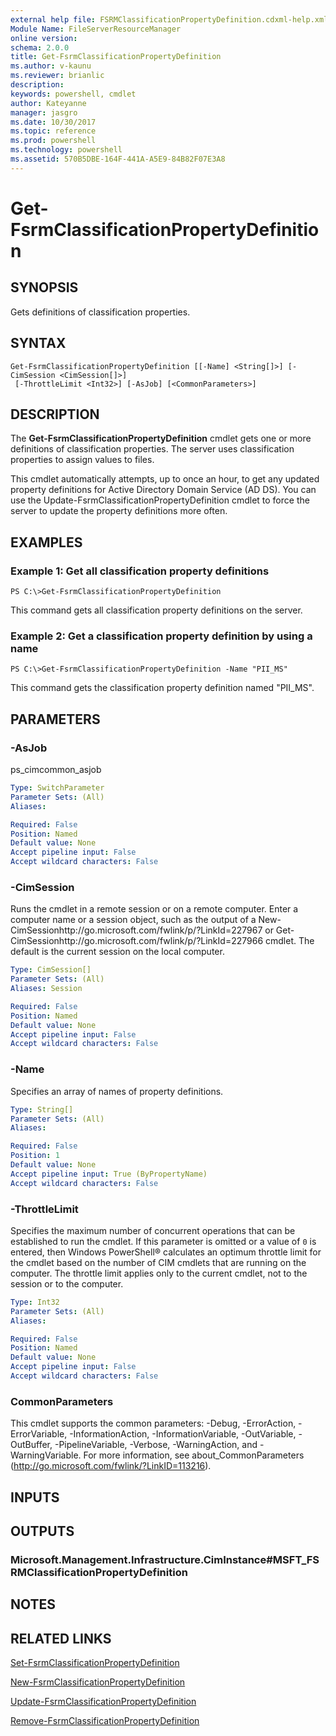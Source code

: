 ```yaml
---
external help file: FSRMClassificationPropertyDefinition.cdxml-help.xml
Module Name: FileServerResourceManager
online version: 
schema: 2.0.0
title: Get-FsrmClassificationPropertyDefinition
ms.author: v-kaunu
ms.reviewer: brianlic
description: 
keywords: powershell, cmdlet
author: Kateyanne
manager: jasgro
ms.date: 10/30/2017
ms.topic: reference
ms.prod: powershell
ms.technology: powershell
ms.assetid: 570B5DBE-164F-441A-A5E9-84B82F07E3A8
---
```


# Get-FsrmClassificationPropertyDefinition

## SYNOPSIS
Gets definitions of classification properties.

## SYNTAX

```
Get-FsrmClassificationPropertyDefinition [[-Name] <String[]>] [-CimSession <CimSession[]>]
 [-ThrottleLimit <Int32>] [-AsJob] [<CommonParameters>]
```

## DESCRIPTION
The **Get-FsrmClassificationPropertyDefinition** cmdlet gets one or more definitions of classification properties.
The server uses classification properties to assign values to files.

This cmdlet automatically attempts, up to once an hour, to get any updated property definitions for Active Directory Domain Service (AD DS).
You can use the Update-FsrmClassificationPropertyDefinition cmdlet to force the server to update the property definitions more often.

## EXAMPLES

### Example 1: Get all classification property definitions
```
PS C:\>Get-FsrmClassificationPropertyDefinition
```

This command gets all classification property definitions on the server.

### Example 2: Get a classification property definition by using a name
```
PS C:\>Get-FsrmClassificationPropertyDefinition -Name "PII_MS"
```

This command gets the classification property definition named "PII_MS".

## PARAMETERS

### -AsJob
ps_cimcommon_asjob

```yaml
Type: SwitchParameter
Parameter Sets: (All)
Aliases: 

Required: False
Position: Named
Default value: None
Accept pipeline input: False
Accept wildcard characters: False
```

### -CimSession
Runs the cmdlet in a remote session or on a remote computer.
Enter a computer name or a session object, such as the output of a New-CimSessionhttp://go.microsoft.com/fwlink/p/?LinkId=227967 or Get-CimSessionhttp://go.microsoft.com/fwlink/p/?LinkId=227966 cmdlet.
The default is the current session on the local computer.

```yaml
Type: CimSession[]
Parameter Sets: (All)
Aliases: Session

Required: False
Position: Named
Default value: None
Accept pipeline input: False
Accept wildcard characters: False
```

### -Name
Specifies an array of names of property definitions.

```yaml
Type: String[]
Parameter Sets: (All)
Aliases: 

Required: False
Position: 1
Default value: None
Accept pipeline input: True (ByPropertyName)
Accept wildcard characters: False
```

### -ThrottleLimit
Specifies the maximum number of concurrent operations that can be established to run the cmdlet.
If this parameter is omitted or a value of `0` is entered, then Windows PowerShell® calculates an optimum throttle limit for the cmdlet based on the number of CIM cmdlets that are running on the computer.
The throttle limit applies only to the current cmdlet, not to the session or to the computer.

```yaml
Type: Int32
Parameter Sets: (All)
Aliases: 

Required: False
Position: Named
Default value: None
Accept pipeline input: False
Accept wildcard characters: False
```

### CommonParameters
This cmdlet supports the common parameters: -Debug, -ErrorAction, -ErrorVariable, -InformationAction, -InformationVariable, -OutVariable, -OutBuffer, -PipelineVariable, -Verbose, -WarningAction, and -WarningVariable. For more information, see about_CommonParameters (http://go.microsoft.com/fwlink/?LinkID=113216).

## INPUTS

## OUTPUTS

### Microsoft.Management.Infrastructure.CimInstance#MSFT_FSRMClassificationPropertyDefinition

## NOTES

## RELATED LINKS

[Set-FsrmClassificationPropertyDefinition](./Set-FsrmClassificationPropertyDefinition.md)

[New-FsrmClassificationPropertyDefinition](./New-FsrmClassificationPropertyDefinition.md)

[Update-FsrmClassificationPropertyDefinition](./Update-FsrmClassificationPropertyDefinition.md)

[Remove-FsrmClassificationPropertyDefinition](./Remove-FsrmClassificationPropertyDefinition.md)

